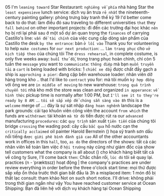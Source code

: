 05
I'm `leaning toward` Star Restaurant: `nghiêng về phía` nhà hàng Star
the `least expensieve` lunch service: dịch vụ ăn trưa `rẻ nhất`
the nineteenth-century painting gallery: phòng trưng bày tranh thế kỷ 19
I'd better come back to do that: làm điều đó sau
traveling to different universities `that` they `fall behind` on other important projects: đi đến các trường đại học khác `nên` họ bị rơi lại phái sau ở một số dự án quan trọng
the `finances` of carrying Castillo's line: `vấn đề tài chính` của việc cung cấp dòng sản phẩm của Castillo
the desk `by the entrance`: bàn `ở lối vào`
Thank you for volunteering to help `make costumes` for `our next production`: ... `làm trang phục` cho `vở kịch tiếp theo` của chúng tôi
The `dress rehearsal`, in complete costume, is only five weeks away: `buổi thử đồ`, trong trang phục hoàn chỉnh, chỉ còn 5 tuần
the `message` you want to `communicate`: `thông điệp` mà bạn `muốn truyền tải`
a `cart` is being loaded with bricks: 1 `chiếc xe đẩy` được chất đầy gạch
a ship is `approching a pier`: đang cập bến
warehouse loader: nhân viên dỡ hàng trong kho
.. that I'd like to `contract` you for: mà tôi muốn `ký hợp đồng` với ông 
we are `in middle of moving` to new warehouse: `trong quá trình chuyển tới` nhà kho mới
the store was clean and organized `in apperance`: `về hình thức`
pickup time is normally after 1:00 PM, but `I'll see it to they're ready by 8 AM`: ... `tôi sẽ sắp xếp để chúng sẵn sàng vào 8h`
this is a `welcome` merge of ...: đây là sự sát nhập `đáng hoan nghênh`
landscape the park grounds: cải tạo khuôn viên công viên
the account `from which` the funds are `withdrawn`: tài khoản `mà từ đó` tiền được rút ra
our `advanced` manufacturing `procedures`: các `quy trình` sản xuất `tiên tiến` của chúng tôi
bridge `crossing` the wading pod: cây cầu `bắc qua` hồ nước cạn
the `critically acclaimed` oil painter Harold Bernstein () họa sỹ tranh sơn dầu nổi tiếng `được giới phê bình đánh giá cao`
All of the other accountants work in offices in this `hall`, too, `as do` the directors of the shows: tất cả các nhân viên kế toán làm việc ở `hội trường` này cũng như giám đốc của show
tell customers what the company is all about () cho khách hàng biết tất cả về công ty
Sure, I'll come back `then`: Chắc chắn rồi, `lúc đó` tôi sẽ quay lại.
practices (n - ˈpræktɪsɪz) hoạt động | the company's practices are under review
everything in order before the three o'clock start time: mọi thứ được sắp xếp ổn thỏa trước thời gian bắt đầu là 3h
a misplaced item: 1 món đồ bị thất lạc
consult: tham khảo
Not on such short notice. I'll drive: không phải trong thời gian ngắn như vậy
You have reached customer service at Ocean Shipping: Bạn đã liên hệ với dịch vụ khách hàng tại Ocean Shipping